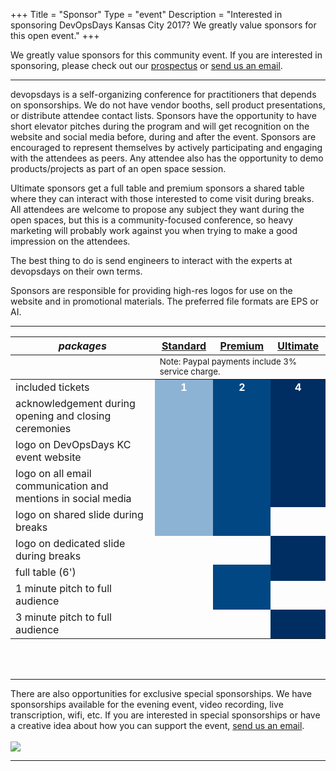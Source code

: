 +++
Title = "Sponsor"
Type = "event"
Description = "Interested in sponsoring DevOpsDays Kansas City 2017? We greatly value sponsors for this open event."
+++

<div class = "row">
<div class = "col-md-8 col-sm-12">
We greatly value sponsors for this community event. If you are interested in sponsoring, please check out our <a href="/events/2017-kansascity/DODKC17_Prospectus.jpg">prospectus</a> or <a href="mailto:organizers-kansascity-2018@devopsdays.org?subject=DevOpsDays%20Kansas%20City%202018%20Sponsorship">send us an email</a>.

<hr>

devopsdays is a self-organizing conference for practitioners that depends on sponsorships. We do not have vendor booths, sell product presentations, or distribute attendee contact lists. Sponsors have the opportunity to have short elevator pitches during the program and will get recognition on the website and social media before, during and after the event. Sponsors are encouraged to represent themselves by actively participating and engaging with the attendees as peers. Any attendee also has the opportunity to demo products/projects as part of an open space session.
<p>
Ultimate sponsors get a full table and premium sponsors a shared table where they can interact with those interested to come visit during breaks. All attendees are welcome to propose any subject they want during the open spaces, but this is a community-focused conference, so heavy marketing will probably work against you when trying to make a good impression on the attendees.
<p>
The best thing to do is send engineers to interact with the experts at devopsdays on their own terms.
<p>
Sponsors are responsible for providing high-res logos for use on the website and in promotional materials.  The preferred file formats are EPS or AI.

<hr/>
<div class = "row">
<div class = "col-sm-12">
  <table class = "table table-bordered table-responsive">
  <thead>
    <tr>
      <th><i>packages</i></th>
      <th><center><b><u><a href="mailto:organizers-kansascity-2017@devopsdays.org?subject=DevOpsDays%20Kansas%20City%202018%20Sponsorship">Standard</a></u></center></b></th>
      <th><center><b><u><a href="mailto:organizers-kansascity-2017@devopsdays.org?subject=DevOpsDays%20Kansas%20City%202018%20Sponsorship">Premium</a></u></center></b></th>
      <th><center><b><u><a href="mailto:organizers-kansascity-2017@devopsdays.org?subject=DevOpsDays%20Kansas%20City%202018%20Sponsorship">Ultimate</a></u></center></b></th>
    </tr>
    </thead>
    <tr>
      <td></td><td colspan="3"><small>Note: Paypal payments include 3% service charge.</small></td>
    </tr>
    <tbody>
    <tr>
      <td>included tickets</td>
      <td bgcolor="8DB3D4"><center><strong style="color:white;">1</strong></center></td>
      <td bgcolor="004784"><center><strong style="color:white;">2</strong></center></td>
      <td bgcolor="002E62"><center><strong style="color:white;">4</strong></center></td>
    </tr>
    <tr>
      <td>acknowledgement during opening and closing ceremonies</td>
      <td bgcolor="8DB3D4">&nbsp;</td>
      <td bgcolor="004784">&nbsp;</td>
      <td bgcolor="002E62">&nbsp;</td>
    </tr>
    <tr>
      <td>logo on DevOpsDays KC event website</td>
      <td bgcolor="8DB3D4">&nbsp;</td>
      <td bgcolor="004784">&nbsp;</td>
      <td bgcolor="002E62">&nbsp;</td>
    </tr>
    <tr>
      <td>logo on all email communication and mentions in social media</td>
      <td bgcolor="8DB3D4">&nbsp;</td>
      <td bgcolor="004784">&nbsp;</td>
      <td bgcolor="002E62">&nbsp;</td>
    </tr>
    <tr>
      <td>logo on shared slide during breaks</td>
      <td bgcolor="8DB3D4">&nbsp;</td>
      <td bgcolor="004784">&nbsp;</td>
      <td>&nbsp;</td>
    </tr>
    <tr>
    <tr>
      <td>logo on dedicated slide during breaks</td>
      <td>&nbsp;</td>
      <td>&nbsp;</td>
      <td bgcolor="002E62">&nbsp;</td>
    </tr>
    <tr>
      <td>full table (6')</td>
      <td>&nbsp;</td>
      <td bgcolor="004784">&nbsp;</td>
      <td bgcolor="002E62">&nbsp;</td>
    </tr>
    <tr>
      <td>1 minute pitch to full audience </td>
      <td>&nbsp;</td>
      <td bgcolor="004784">&nbsp;</td>
    </tr>
    <tr>
      <td>3 minute pitch to full audience </td>
      <td>&nbsp;</td>
      <td>&nbsp;</td>
      <td bgcolor="002E62">&nbsp;</td>
    </tr>
    </tbody>
  </table>
  <br/>
  <br/>
  <hr/>
  There are also opportunities for exclusive special sponsorships. We have sponsorships available for the evening event, video recording, live transcription, wifi, etc. If you are interested in special sponsorships or have a creative idea about how you can support the event, <a href="mailto:organizers-kansascity-2017@devopsdays.org?subject=DevOpsDays%20Kansas%20City%202018%20Sponsorship">send us an email</a>.
  <br/>
  <br/> <!--
  <table border=1 cellspacing=1>
  <tr>
    <th><i>Sponsor FAQ</i></th>
    <th><center><b>Answers to questions frequently asked by sponsors&nbsp;&nbsp;&nbsp;&nbsp;&nbsp;&nbsp;&nbsp;&nbsp;&nbsp;&nbsp;&nbsp;&nbsp;&nbsp;&nbsp;&nbsp;&nbsp;&nbsp;&nbsp;&nbsp;&nbsp;&nbsp;&nbsp;&nbsp;&nbsp;&nbsp;&nbsp;&nbsp;&nbsp;&nbsp;&nbsp;&nbsp;&nbsp;&nbsp;&nbsp;&nbsp;&nbsp;&nbsp;&nbsp;&nbsp;&nbsp;&nbsp;&nbsp;&nbsp;&nbsp;&nbsp;&nbsp;&nbsp;&nbsp;&nbsp;</center></b></th>
    <th></th>
  </tr>
<tr><td>What dates/times can we set up and tear down?</td><td></td></tr>
<tr><td>How do we ship to the venue?</td><td></td></tr>
<tr><td>How do we ship from the venue?</td><td></td></tr>
<tr><td>Whom should we send?</td><td></td></tr>
<tr><td>What should we expect regarding electricity? (how much, any fees, etc)</td><td></td></tr>
<tr><td>What should we expect regarding WiFi? (how much, any fees, etc)</td><td></td></tr>
<tr><td>How do we order additional A/V equipment?</td><td></td></tr>
<tr><td>Additional important details</td><td></td></tr>
</table> -->
</div>
</div>
</div>
<div class = "col-md-4 col-sm-12">
<a href = "/events/2017-kansascity/DODKC17_Prospectus.jpg"><img src = "/events/2017-kansascity/DODKC17_Prospectus_small.jpg" class="img-fluid""></a>
</div>
</div>

<hr/>

